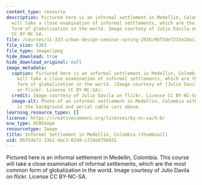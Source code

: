 ```yaml
---
content_type: resource
description: Pictured here is an informal settlement in Medellin, Colombia. This course
  will take a close examination of informal settlements, which are the most common
  form of globalization in the world. Image courtesy of Julio Davila on flickr. License
  CC BY-NC-SA.
file: /courses/11-333-urban-design-seminar-spring-2016/0bf5de7233e2dac30249c724eb75b931_11-333s16-th.jpg
file_size: 6363
file_type: image/jpeg
hide_download: true
hide_download_original: null
image_metadata:
  caption: Pictured here is an informal settlement in Medellin, Colombia. This course
    will take a close examination of informal settlements, which are the most common
    form of globalization in the world. (Image courtesy of [Julio Davila](https://flic.kr/p/c4d8gA)
    on flickr. License CC BY-NC-SA).
  credit: Image courtesy of Julio Davila on flickr. License CC BY-NC-SA.
  image-alt: Photo of an informal settlement in Medellin, Colombia with a public library
    in the background and aerial cable cars above.
learning_resource_types: []
license: https://creativecommons.org/licenses/by-nc-sa/4.0/
ocw_type: OCWImage
resourcetype: Image
title: Informal Settlement in Medellin, Colombia (thumbnail)
uid: 0bf5de72-33e2-dac3-0249-c724eb75b931
---
```

Pictured here is an informal settlement in Medellin, Colombia. This course will take a close examination of informal settlements, which are the most common form of globalization in the world. Image courtesy of Julio Davila on flickr. License CC BY-NC-SA.